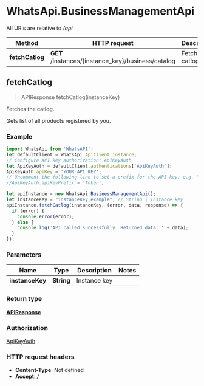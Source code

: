 # WhatsApi.BusinessManagementApi

All URIs are relative to */api*

Method | HTTP request | Description
------------- | ------------- | -------------
[**fetchCatlog**](BusinessManagementApi.md#fetchCatlog) | **GET** /instances/{instance_key}/business/catalog | Fetches the catlog.



## fetchCatlog

> APIResponse fetchCatlog(instanceKey)

Fetches the catlog.

Gets list of all products registered by you.

### Example

```javascript
import WhatsApi from 'WhatsAPI';
let defaultClient = WhatsApi.ApiClient.instance;
// Configure API key authorization: ApiKeyAuth
let ApiKeyAuth = defaultClient.authentications['ApiKeyAuth'];
ApiKeyAuth.apiKey = 'YOUR API KEY';
// Uncomment the following line to set a prefix for the API key, e.g. "Token" (defaults to null)
//ApiKeyAuth.apiKeyPrefix = 'Token';

let apiInstance = new WhatsApi.BusinessManagementApi();
let instanceKey = "instanceKey_example"; // String | Instance key
apiInstance.fetchCatlog(instanceKey, (error, data, response) => {
  if (error) {
    console.error(error);
  } else {
    console.log('API called successfully. Returned data: ' + data);
  }
});
```

### Parameters


Name | Type | Description  | Notes
------------- | ------------- | ------------- | -------------
 **instanceKey** | **String**| Instance key | 

### Return type

[**APIResponse**](APIResponse.md)

### Authorization

[ApiKeyAuth](../README.md#ApiKeyAuth)

### HTTP request headers

- **Content-Type**: Not defined
- **Accept**: */*

